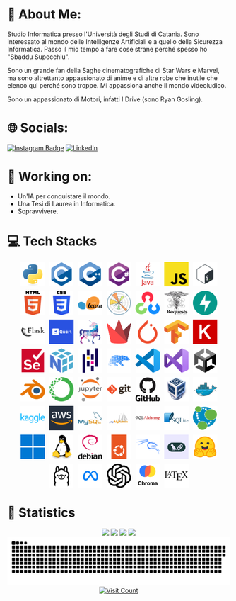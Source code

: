 # 💫 About Me:
Studio Informatica presso l'Università degli Studi di Catania. Sono interessato al mondo delle Intelligenze Artificiali e a quello della Sicurezza Informatica. Passo il mio tempo a fare cose strane perché spesso ho "Sbaddu Supecchiu".

Sono un grande fan della Saghe cinematografiche di Star Wars e Marvel, ma sono altrettanto appassionato di anime e di altre robe che inutile che elenco qui perché sono troppe. Mi appassiona anche il mondo videoludico.

Sono un appassionato di Motori, infatti I Drive (sono Ryan Gosling).



# 🌐 Socials:
[![Instagram Badge](https://img.shields.io/badge/Instagram-E4405F?style=for-the-badge&logo=instagram&logoColor=white)](https://www.instagram.com/giuseppe_bellamacina/)
[![LinkedIn](https://img.shields.io/badge/LinkedIn-%230077B5.svg?style=for-the-badge&logo=linkedin&logoColor=white)](https://www.linkedin.com/in/giuseppe-bellamacina-739b03204/)



# 🚀 Working on:
- Un'IA per conquistare il mondo.
- Una Tesi di Laurea in Informatica.
- Sopravvivere.



# 💻 Tech Stacks
<div style="display: flex; flex-wrap: wrap; gap: 10px; justify-content: center;">
    <img src="assets/img/python-original.svg" alt="Python" title="Python" width="55" height="55">
    <img src="assets/img/c-original.svg" alt="C" title="C" width="55" height="55">
    <img src="assets/img/cplusplus-original.svg" alt="C++" title="C++" width="55" height="55">
    <img src="assets/img/csharp-original.svg" alt="C#" title="C#" width="55" height="55">
    <img src="assets/img/java-original-wordmark-removebg-preview.png" alt="Java" title="Java" width="55" height="55">
    <img src="assets/img/js.png" alt="Javascript" title="Javascript" width="55" height="55">
    <img src="assets/img/bash.png" alt="Bash" title="Bash" width="55" height="55">
    <img src="assets/img/white_bg_HTML5_logo_and_wordmark.svg.png" alt="HTML" title="HTML" width="55" height="55">
    <img src="assets/img/css.png" alt="CSS" title="CSS" width="55" height="55">
    <img src="assets/img/white_bg_scikitlearn-original.png" alt="Sklearn" title="Sklearn" width="55" height="55">
    <img src="assets/img/matplotlib-original.svg" alt="Matplotlib" title="Matplotlib" width="55" height="55">
    <img src="assets/img/opencv-original.svg" alt="OpenCV" title="OpenCV" width="55" height="55">
    <img src="assets/img/Requests_Python_Logo.png" alt="Requests" title="Requests" width="55" height="55">
    <img src="assets/img/fastapi.svg" alt="FastAPI" title="FastAPI" width="55" height="55">
    <img src="assets/img/white_bg_flask-original-wordmark.png" alt="Flask" title="Flask" width="55" height="55">
    <img src="assets/img/quart.png" alt="Quart" title="Quart" width="55" height="55">
    <img src="assets/img/white_bg_uvicorn.png" alt="Uvicorn" title="Uvicorn" width="55" height="55">
    <img src="assets/img/streamlit-mark-color.svg" alt="Streamlit" title="Streamlit" width="55" height="55">
    <img src="assets/img/pytorch-original.svg" alt="Pytorch" title="Pytorch" width="55" height="55">
    <img src="assets/img/tensorflow.png" alt="TensorFlow" title="TensorFlow" width="55" height="55">
    <img src="assets/img/keras-original.svg" alt="Keras" title="Keras" width="55" height="55">
    <img src="assets/img/selenium-original.svg" alt="Selenium" title="Selenium" width="55" height="55">
    <img src="assets/img/numpy-original.svg" alt="Numpy" title="Numpy" width="55" height="55">
    <img src="assets/img/white_bg_pandas-original.png" alt="Pandas" title="Pandas" width="55" height="55">
    <img src="assets/img/polars.png" alt="Polars" title="Polars" width="55" height="55">
    <img src="assets/img/vscode-original.svg" alt="VSCode" title="VSCode" width="55" height="55">
    <img src="assets/img/visualstudio-original.svg" alt="Visual Studio" title="Visual Studio" width="55" height="55">
    <img src="assets/img/white_bg_unity-original.png" alt="Unity" title="Unity" width="55" height="55">
    <img src="assets/img/blender-original-removebg-preview.png" alt="Blender" title="Blender" width="55" height="55">
    <img src="assets/img/white_bg_anaconda-original.png" alt="Anaconda" title="Anaconda" width="55" height="55">
    <img src="assets/img/jupyter-original-wordmark-removebg-preview.png" alt="Jupyter" title="Jupyter" width="55" height="55">
    <img src="assets/img/white_bg_git-original-wordmark.png" alt="Git" title="Git" width="55" height="55">
    <img src="assets/img/github-original-wordmark-removebg-preview.png" alt="GitHub" title="GitHub" width="55" height="55">
    <img src="assets/img/virtualbox.png" alt="VirtualBox" title="VirtualBox" width="55" height="55">
    <img src="assets/img/docker-original.svg" alt="Docker" title="Docker" width="55" height="55">
    <img src="assets/img/kaggle-original-wordmark.svg" alt="Kaggle" title="Kaggle" width="55" height="55">
    <img src="assets/img/aws.webp" alt="AWS" title="AWS" width="55" height="55">
    <img src="assets/img/mysql-original-wordmark-removebg-preview.png" alt="MySQL" title="MySQL" width="55" height="55">
    <img src="assets/img/white_bg_phpmyadmin-thumb.png" alt="PHPMyAdmin" title="PHPMyAdmin" width="55" height="55">
    <img src="assets/img/white_bg_sqlalchemy-original-wordmark.png" alt="SQLAlchemy" title="SQLAlchemy" width="55" height="55">
    <img src="assets/img/white_bg_sqlite-original-wordmark.png" alt="SQLite" title="SQLite" width="55" height="55">
    <img src="assets/img/white_bg_neo4j-icon-452x512-b63ajo4a.png" alt="Neo4j" title="Neo4j" width="55" height="55">
    <img src="assets/img/white_bg_windows11-original.png" alt="Windows" title="Windows" width="55" height="55">
    <img src="assets/img/linux-original.svg" alt="Linux" title="Linux" width="55" height="55">
    <img src="assets/img/white_bg_Debian_logo.png " alt="Debian" title="Debian" width="55" height="55">
    <img src="assets/img/ubuntu-original.svg" alt="Ubuntu" title="Ubuntu" width="55" height="55">
    <img src="assets/img/white_bg_kalilinux-original-wordmark.png" alt="Kali Linux" title="Kali Linux" width="55" height="55">
    <img src="assets/img/langchain.jpg" alt="LangChain" title="LangChain" width="55" height="55">
    <img src="assets/img/huggingface-2-removebg-preview.png" alt="HuggingFace" title="HuggingFace" width="55" height="55">
    <img src="assets/img/white_bg_ollamalogo.png" alt="Ollama" title="Ollama" width="55" height="55">
    <img src="assets/img/meta-6871457_1280.webp" alt="Meta" title="Meta" width="55" height="55">
    <img src="assets/img/white_bg_openai-2.png" alt="OpenAI" title="OpenAI" width="55" height="55">
    <img src="assets/img/chroma.png" alt="Chroma" title="Chroma" width="55" height="55">
    <img src="assets/img/white_bg_latex-original.png" alt="Latex" title="Latex" width="55" height="55">
</div>



# 🧪 Statistics
<center>
	<img src=https://github-profile-trophy.vercel.app/?username=GiuseppeBellamacina&title=MultipleLang,Repositories,Stars,Commits,Experience,Followers&theme=darkhub />
	<div style="display: inline-block;">
		<img src=https://github-readme-stats.vercel.app/api?username=GiuseppeBellamacina&show_icons=true&count_private=true&theme=tokyonight&include_all_commits=true />
		<img src=https://github-readme-stats.vercel.app/api/top-langs/?username=GiuseppeBellamacina&size_weight=0.01&count_weight=0.4&langs_count=20&hide=batchfile,shell,makefile&layout=compact&theme=tokyonight />
	</div>
	<img src=https://github-profile-summary-cards.vercel.app/api/cards/profile-details?username=GiuseppeBellamacina&theme=github_dark />
</center>



<div align="center">
 <img width="1000" src="assets/github-snake.svg" alt="snake"/>
</div>

<div align="center">
    <a href="https://visitcount.itsvg.in/api?id=GiuseppeBellamacina&icon=10&color=12">
        <img src="https://visitcount.itsvg.in/api?id=GiuseppeBellamacina&icon=10&color=12" alt="Visit Count"/>
    </a>
</div>